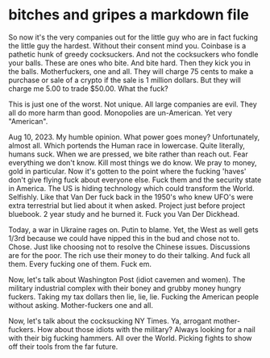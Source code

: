 # bitches and gripes a markdown file

So now it's the very companies out for the little guy who are in fact fucking the little guy the hardest.  Without their consent mind you.  Coinbase is a pathetic hunk of greedy cocksuckers.  And not the
cocksuckers who fondle your balls.  These are ones who bite.  And bite hard.  Then they kick you in the balls.  Motherfuckers, one and all.  They will charge 75 cents to make a purchase or sale of a crypto
if the sale is 1 million dollars.  But they will charge me 5.00 to trade $50.00.  What the fuck?

This is just one of the worst.  Not unique.  All large companies are evil.  They all do more harm than good.  Monopolies are un-American.  Yet very "American".

Aug 10, 2023.  My humble opinion.  What power goes money?  Unfortunately, almost all.  Which portends the Human race in lowercase.  Quite literally, humans suck.  When we are pressed, we bite rather than reach out.  Fear everything we don't know.  Kill most things we do know.  We pray to money, gold in particular.  Now it's gotten to the point where the fucking 'haves' don't give flying fuck about everyone else.  Fuck them and the security state in America.  The US is hiding technology which could transform the World.  Selfishly.  Like that Van Der fuck back in the 1950's who knew UFO's were extra terrestrial but lied about it when asked.  Project just before project bluebook.  2 year study and he burned it.  Fuck you Van Der Dickhead.

Today, a war in Ukraine rages on.  Putin to blame.  Yet, the West as well gets 1/3rd because we could have nipped this in the bud and chose not to.  Chose.  Just like choosing not to resolve the Chinese issues.  Discussions are for the poor.  The rich use their money to do their talking.  And fuck all them.  Every fucking one of them.  Fuck em.

Now, let's talk about Washington Post (idiot cavemen and women).  The military industrial complex with their boney and grubby money hungry fuckers.  Taking my tax dollars then lie, lie, lie.  Fucking the American people without asking.  Mother-fuckers one and all.

Now, let's talk about the cocksucking NY Times.  Ya, arrogant mother-fuckers.  How about those idiots with the military?  Always looking for a nail with their big fucking hammers.  All over the World.  Picking fights to show off their tools from the far future.

